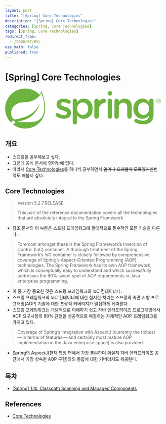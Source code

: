 ```yaml
---
layout: post
title: "[Spring] Core Technologies"
description: "[Spring] Core Technologies"
categories: [Spring, Core Technologies]
tags: [Spring, Core Technologies]
redirect_from:
  - /2020/07/09/
use_math: false
published: true
---
```


# [Spring] Core Technologies

<img src="/assets/images/posts/logos/spring-logo.svg">

## 개요

- 스프링을 공부해보고 싶다.
- 그런데 공식 문서에 영어밖에 없다.
- 따라서 [Core Technologies](https://docs.spring.io/spring/docs/current/spring-framework-reference/core.html)를 하나씩 공부하면서 ~~얼마나 오래할지 모르겠지만~~번역도 해볼까 싶다.

## Core Technologies

> Version 5.2.7.RELEASE

> This part of the reference documentation covers all the technologies that are absolutely integral to the Spring Framework.

- 참조 문서의 이 부분은 스프링 프레임워크에 절대적으로 필수적인 모든 기술을 다룬다.

> Foremost amongst these is the Spring Framework’s Inversion of Control (IoC) container. A thorough treatment of the Spring Framework’s IoC container is closely followed by comprehensive coverage of Spring’s Aspect-Oriented Programming (AOP) technologies. The Spring Framework has its own AOP framework, which is conceptually easy to understand and which successfully addresses the 80% sweet spot of AOP requirements in Java enterprise programming.

- 이 중 가장 중요한 것은 스프링 프레임워크의 IoC 컨테이너다.
- 스프링 프레임워크의 IoC 컨테이너에 대한 철저한 처리는 스프링의 측면 지향 프로그래밍(AOP) 기술에 대한 포괄적 커버리지가 밀접하게 뒤따른다.
- 스프링 프레임워크는 개념적으로 이해하기 쉽고 자바 엔터프라이즈 프로그래밍에서 AOP 요구사항의 80% 단점을 성공적으로 해결하는 자체적인 AOP 프레임워크를 가지고 있다.

> Coverage of Spring’s integration with AspectJ (currently the richest — in terms of features — and certainly most mature AOP implementation in the Java enterprise space) is also provided.

- Spring의 AspectJ(현재 특징 면에서 가장 풍부하며 확실히 자바 엔터프라이즈 공간에서 가장 성숙한 AOP 구현)와의 통합에 대한 커버리지도 제공된다.

## 목차

- [[Spring] 1.10. Classpath Scanning and Managed Components](https://bossm0n5t3r.github.io/blog/33/)

## References

- [Core Technologies](https://docs.spring.io/spring/docs/current/spring-framework-reference/core.html)
